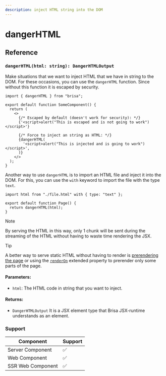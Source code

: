 ```yaml
---
description: inject HTML string into the DOM
---
```


# dangerHTML

## Reference

### `dangerHTML(html: string): DangerHTMLOutput`

Make situations that we want to inject HTML that we have in string to the DOM. For these occasions, you can use the `dangerHTML` function. Since without this function it is escaped by security.

```tsx
import { dangerHTML } from "brisa";

export default function SomeComponent() {
  return (
    <>
      {/* Escaped by default (doesn't work for security): */}
      {'<script>alert("This is escaped and is not going to work")</script>'}

      {/* Force to inject an string as HTML: */}
      {dangerHTML(
        '<script>alert("This is injected and is going to work")</script>',
      )}
    </>
  );
}
```

Another way to use `dangerHTML` is to import an HTML file and inject it into the DOM. For this, you can use the `with` keyword to import the file with the type `text`.

```tsx
import html from "./file.html" with { type: "text" };

export default function Page() {
  return dangerHTML(html);
}
```

> [!NOTE]
>
> By serving the HTML in this way, only 1 chunk will be sent during the streaming of the HTML without having to waste time rendering the JSX.

> [!TIP]
>
> A better way to serve static HTML without having to render is [prerendering the page](/building-your-application/configuring/static-pages#prerender-some-pages-in-output-server) or using the [`renderOn`](/api-reference/extended-props/renderOn) extended property to prerender only some parts of the page.

#### Parameters:

- `html`: The HTML code in string that you want to inject.

#### Returns:

- `DangerHTMLOutput` It is a JSX element type that Brisa JSX-runtime understands as an element.

### Support

| Component         | Support |
| ----------------- | ------- |
| Server Component  | ✅      |
| Web Component     | ✅      |
| SSR Web Component | ✅      |
